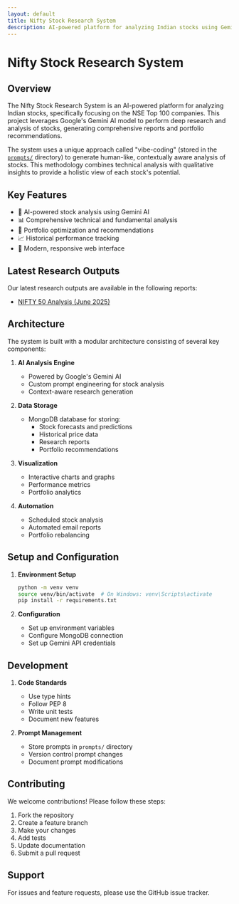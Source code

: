 ```yaml
---
layout: default
title: Nifty Stock Research System
description: AI-powered platform for analyzing Indian stocks using Gemini AI
---
```


# Nifty Stock Research System

## Overview

The Nifty Stock Research System is an AI-powered platform for analyzing Indian stocks, specifically focusing on the NSE Top 100 companies. This project leverages Google's Gemini AI model to perform deep research and analysis of stocks, generating comprehensive reports and portfolio recommendations.

The system uses a unique approach called "vibe-coding" (stored in the [`prompts/`](https://github.com/as1605/nifty-llm-research/tree/main/prompts) directory) to generate human-like, contextually aware analysis of stocks. This methodology combines technical analysis with qualitative insights to provide a holistic view of each stock's potential.

## Key Features

- 🤖 AI-powered stock analysis using Gemini AI
- 📊 Comprehensive technical and fundamental analysis
- 💼 Portfolio optimization and recommendations
- 📈 Historical performance tracking
- 📱 Modern, responsive web interface

## Latest Research Outputs

Our latest research outputs are available in the following reports:

- [NIFTY 50 Analysis (June 2025)](baskets/NIFTY%2050__Jun_02_2025_21_37__N20_K5.md)

## Architecture

The system is built with a modular architecture consisting of several key components:

1. **AI Analysis Engine**
   - Powered by Google's Gemini AI
   - Custom prompt engineering for stock analysis
   - Context-aware research generation

2. **Data Storage**
   - MongoDB database for storing:
     - Stock forecasts and predictions
     - Historical price data
     - Research reports
     - Portfolio recommendations

3. **Visualization**
   - Interactive charts and graphs
   - Performance metrics
   - Portfolio analytics

4. **Automation**
   - Scheduled stock analysis
   - Automated email reports
   - Portfolio rebalancing

## Setup and Configuration

1. **Environment Setup**
   ```bash
   python -m venv venv
   source venv/bin/activate  # On Windows: venv\Scripts\activate
   pip install -r requirements.txt
   ```

2. **Configuration**
   - Set up environment variables
   - Configure MongoDB connection
   - Set up Gemini API credentials

## Development

1. **Code Standards**
   - Use type hints
   - Follow PEP 8
   - Write unit tests
   - Document new features

2. **Prompt Management**
   - Store prompts in `prompts/` directory
   - Version control prompt changes
   - Document prompt modifications

## Contributing

We welcome contributions! Please follow these steps:

1. Fork the repository
2. Create a feature branch
3. Make your changes
4. Add tests
5. Update documentation
6. Submit a pull request

## Support

For issues and feature requests, please use the GitHub issue tracker. 